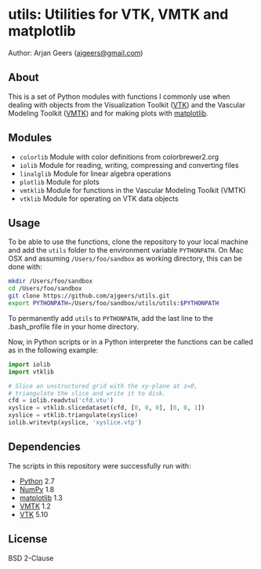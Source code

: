 utils: Utilities for VTK, VMTK and matplotlib
============================================

Author: Arjan Geers (ajgeers@gmail.com)

About
-----

This is a set of Python modules with functions I commonly use when dealing with
objects from the Visualization Toolkit ([VTK]) and the Vascular Modeling Toolkit ([VMTK]) and for making plots with [matplotlib].

Modules
-------

- `colorlib`
Module with color definitions from colorbrewer2.org
- `iolib` Module for reading, writing, compressing and converting files
- `linalglib` Module for linear algebra operations
- `plotlib` Module for plots
- `vmtklib` Module for functions in the Vascular Modeling Toolkit (VMTK)
- `vtklib` Module for operating on VTK data objects

Usage
-----

To be able to use the functions, clone the repository to your local machine and add the `utils` folder to the environment variable `PYTHONPATH`. On Mac OSX and assuming `/Users/foo/sandbox` as working directory, this can be done with:

```sh
mkdir /Users/foo/sandbox
cd /Users/foo/sandbox
git clone https://github.com/ajgeers/utils.git
export PYTHONPATH=/Users/foo/sandbox/utils/utils:$PYTHONPATH
```

To permanently add `utils` to `PYTHONPATH`, add the last line to the .bash_profile file in your home directory.

Now, in Python scripts or in a Python interpreter the functions can be called as in the following example:

```python
import iolib
import vtklib

# Slice an unstructured grid with the xy-plane at z=0,
# triangulate the slice and write it to disk.
cfd = iolib.readvtu('cfd.vtu')
xyslice = vtklib.slicedataset(cfd, [0, 0, 0], [0, 0, 1])
xyslice = vtklib.triangulate(xyslice)
iolib.writevtp(xyslice, 'xyslice.vtp')
```

Dependencies
------------

The scripts in this repository were successfully run with:
- [Python] 2.7
- [NumPy] 1.8
- [matplotlib] 1.3
- [VMTK] 1.2
- [VTK] 5.10

[Python]:http://www.python.org
[NumPy]:http://www.numpy.org
[matplotlib]:http://matplotlib.org
[VMTK]:http://www.vmtk.org
[VTK]:http://www.vtk.org
[www.vtk.org]:http://www.vtk.org
[Anaconda]:http://store.continuum.io/cshop/anaconda


License
-------

BSD 2-Clause